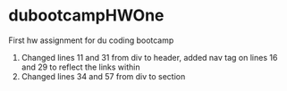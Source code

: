 # dubootcampHWOne
First hw assignment for du coding bootcamp

1. Changed lines 11 and 31 from div to header, added nav tag on lines 16 and 29 to reflect the links within
2. Changed lines 34 and 57 from div to section